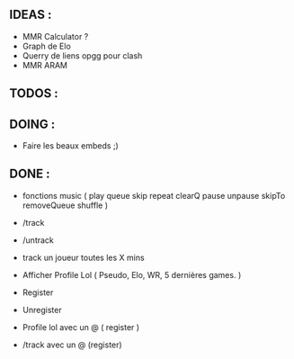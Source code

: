 ## IDEAS :

- MMR Calculator ?
- Graph de Elo
- Querry de liens opgg pour clash
- MMR ARAM 

## TODOS : 

	
## DOING : 

- Faire les beaux embeds ;)

## DONE : 

- fonctions music (
	play
	queue
	skip
	repeat
	clearQ
	pause
	unpause
	skipTo
	removeQueue
	shuffle
)

- /track
- /untrack
- track un joueur toutes les X mins

- Afficher Profile Lol ( Pseudo, Elo, WR, 5 dernières games. )
- Register
- Unregister
- Profile lol avec un @ ( register )
- /track avec un @ (register)